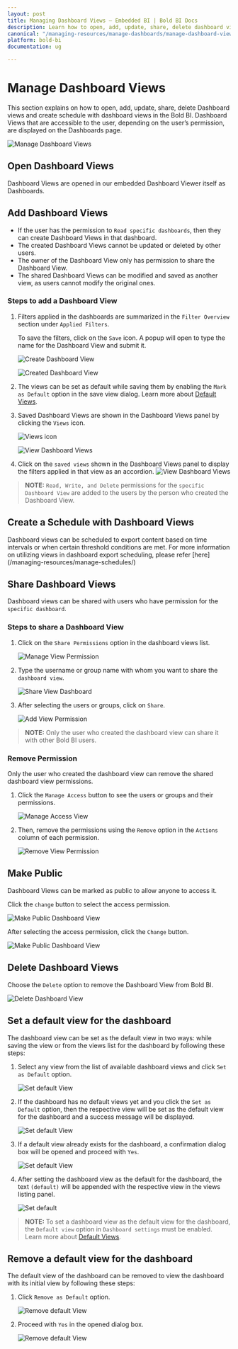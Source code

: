```yaml
---
layout: post
title: Managing Dashboard Views – Embedded BI | Bold BI Docs
description: Learn how to open, add, update, share, delete dashboard views and mark dashboard view as public in Bold BI Embedded.
canonical: "/managing-resources/manage-dashboards/manage-dashboard-views/" 
platform: bold-bi
documentation: ug

---
```


# Manage Dashboard Views

This section explains on how to open, add, update, share, delete Dashboard views and create schedule with dashboard views in the Bold BI.
Dashboard Views that are accessible to the user, depending on the user’s permission, are displayed on the Dashboards page.

![Manage Dashboard Views](/static/assets/managing-resources/manage-dashboards/images/Launch-Dashboard-Views-From-Server.png)

## Open Dashboard Views
Dashboard Views are opened in our embedded Dashboard Viewer itself as Dashboards.
		
## Add Dashboard Views
* If the user has the permission to `Read specific dashboards`, then they can create Dashboard Views in that dashboard.
* The created Dashboard Views cannot be updated or deleted by other users.
* The owner of the Dashboard View only has permission to share the Dashboard View.
* The shared Dashboard Views can be modified and saved as another view, as users cannot modify the original ones.

### Steps to add a Dashboard View

1. Filters applied in the dashboards are summarized in the `Filter Overview` section under `Applied Filters`.

    To save the filters, click on the `Save` icon. A popup will open to type the name for the Dashboard View and submit it.

    ![Create Dashboard View](/static/assets/managing-resources/manage-dashboards/images/Add-Dashboard-View.png)    
    
    ![Created Dashboard View](/static/assets/managing-resources/manage-dashboards/images/Added-Dashboard-View.png#width=65%)

2. The views can be set as default while saving them by enabling the `Mark as Default` option in the save view dialog. Learn more about [Default Views](/site-administration/dashboard-settings/default-views/).

3. Saved Dashboard Views are shown in the Dashboard Views panel by clicking the `Views` icon.

   ![Views icon](/static/assets/managing-resources/manage-dashboards/images/views-icon.png)
  
   ![View Dashboard Views](/static/assets/managing-resources/manage-dashboards/images/View-Saved-Dashboard-Views.png)

4. Click on the `saved views` shown in the Dashboard Views panel to display the filters applied in that view as an accordion.
   ![View Dashboard Views](/static/assets/managing-resources/manage-dashboards/images/applied-filters-accordion.png)

> **NOTE:**  `Read, Write, and Delete` permissions for the `specific Dashboard View` are added to the users by the person who created the Dashboard View.

## Create a Schedule with Dashboard Views

Dashboard views can be scheduled to export content based on time intervals or when certain threshold conditions are met. For more information on utilizing views in dashboard export scheduling, please refer [here] (/managing-resources/manage-schedules/)

## Share Dashboard Views
Dashboard views can be shared with users who have permission for the `specific dashboard`.

### Steps to share a Dashboard View

1. Click on the `Share Permissions` option in the dashboard views list.

	![Manage View Permission](/static/assets/managing-resources/manage-dashboards/images/manage-view-permission-context.png)

2. Type the username or group name with whom you want to share the `dashboard view`.

	![Share View Dashboard](/static/assets/managing-resources/manage-dashboards/images/share-dashbaord-view.png#width=65%)

3. After selecting the users or groups, click on `Share`.

	![Add View Permission](/static/assets/managing-resources/manage-dashboards/images/add-view-permission.png#width=65%)
	
> **NOTE:**  Only the user who created the dashboard view can share it with other Bold BI users.

### Remove Permission

Only the user who created the dashboard view can remove the shared dashboard view permissions.

1. Click the `Manage Access` button to see the users or groups and their permissions.

	![Manage Access View](/static/assets/managing-resources/manage-dashboards/images/manage-access-view.png#width=65%)

2. Then, remove the permissions using the `Remove` option in the `Actions` column of each permission.

    ![Remove View Permission](/static/assets/managing-resources/manage-dashboards/images/remove-view-permission.png#width=55%)
	
## Make Public

Dashboard Views can be marked as public to allow anyone to access it. 

Click the `change` button to select the access permission. 


![Make Public Dashboard View](/static/assets/managing-resources/manage-dashboards/images/change-permission-access.png#width=65%)

After selecting the access permission, click the `Change` button.

![Make Public Dashboard View](/static/assets/managing-resources/manage-dashboards/images/Make-Public-Dashboard-View.png#width=65%)
		
## Delete Dashboard Views

Choose the `Delete` option to remove the Dashboard View from Bold BI.

![Delete Dashboard View](/static/assets/managing-resources/manage-dashboards/images/Delete-Dashboard-View.png)

## Set a default view for the dashboard

The dashboard view can be set as the default view in two ways: while saving the view or from the views list for the dashboard by following these steps:

1. Select any view from the list of available dashboard views and click `Set as Default` option.

    ![Set default View](/static/assets/managing-resources/manage-dashboards/images/set-default-icon.png#width=65%)

2. If the dashboard has no default views yet and you click the `Set as Default` option, then the respective view will be set as the default view for the dashboard and a success message will be displayed.

    ![Set default View](/static/assets/managing-resources/manage-dashboards/images/set-success.png)

3. If a default view already exists for the dashboard, a confirmation dialog box will be opened and proceed with `Yes`.

    ![Set default View](/static/assets/managing-resources/manage-dashboards/images/multiple-default.png#width=65%)

4. After setting the dashboard view as the default for the dashboard, the text `(default)` will be appended with the respective view in the views listing panel.

    ![Set default](/static/assets/managing-resources/manage-dashboards/images/default-view.png#width=65%)

> **NOTE:** To set a dashboard view as the default view for the dashboard, the `Default view` option in `Dashboard settings` must be enabled. Learn more about [Default Views](/site-administration/dashboard-settings/default-views/).

## Remove a default view for the dashboard

The default view of the dashboard can be removed to view the dashboard with its initial view by following these steps:

1. Click `Remove as Default` option.

    ![Remove default View](/static/assets/managing-resources/manage-dashboards/images/remove-icon.png)

2. Proceed with `Yes` in the opened dialog box.

    ![Remove default View](/static/assets/managing-resources/manage-dashboards/images/remove-default.png#width=65%)